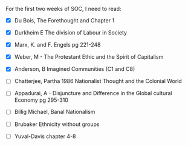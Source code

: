 For the first two weeks of SOC, I need to read:
- [x] Du Bois, The Forethought and Chapter 1
- [x] Durkheim E The division of Labour in Society
- [x] Marx, K. and F. Engels pg 221-248
- [x] Weber, M - The Protestant Ethic and the Spirit of Capitalism
- [x] Anderson, B Imagined Communities (C1 and C8)
- [ ] Chatterjee, Partha 1986 Nationalist Thought and the Colonial World
- [ ] Appadurai, A - Disjuncture and Difference in the Global cultural Economy pg 295-310
- [ ] Billig Michael, Banal Nationalism
- [ ] Brubaker Ethnicity without groups
- [ ] Yuval-Davis chapter 4-8

